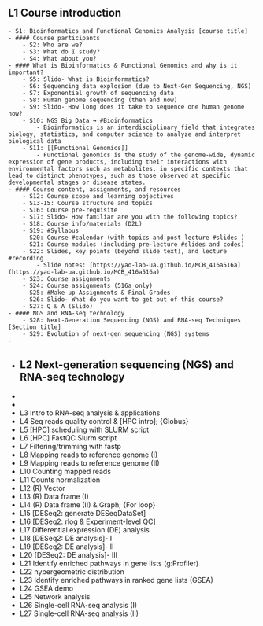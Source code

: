 ## L1 Course introduction
	- S1: Bioinformatics and Functional Genomics Analysis [course title]
	- #### Course participants
		- S2: Who are we?
		- S3: What do I study?
		- S4: What about you?
	- #### What is Bioinformatics & Functional Genomics and why is it important?
		- S5: Slido- What is Bioinformatics?
		- S6: Sequencing data explosion (due to Next-Gen Sequencing, NGS)
		- S7: Exponential growth of sequencing data
		- S8: Human genome sequencing (then and now)
		- S9: Slido- How long does it take to sequence one human genome now?
		- S10: NGS Big Data → #Bioinformatics
			- Bioinformatics is an interdisciplinary field that integrates biology, statistics, and computer science to analyze and interpret biological data
		- S11: [[Functional Genomics]]
			- Functional genomics is the study of the genome-wide, dynamic expression of gene products, including their interactions with environmental factors such as metabolites, in specific contexts that lead to distinct phenotypes, such as those observed at specific developmental stages or disease states.
	- #### Course content, assignments, and resources
		- S12: Course scope and learning objectives
		- S13-15: Course structure and topics
		- S16: Course pre-requisite
		- S17: Slido- How familiar are you with the following topics?
		- S18: Course info/materials (D2L)
		- S19: #Syllabus
		- S20: Course #calendar (with topics and post-lecture #slides )
		- S21: Course modules (including pre-lecture #slides and codes)
		- S22: Slides, key points (beyond slide text), and lecture #recording
			- Slide notes: [https://yao-lab-ua.github.io/MCB_416a516a](https://yao-lab-ua.github.io/MCB_416a516a)
		- S23: Course assignments
		- S24: Course assignments (516a only)
		- S25: #Make-up Assignments & Final Grades
		- S26: Slido- What do you want to get out of this course?
		- S27: Q & A (Slido)
	- #### NGS and RNA-seq technology
		- S28: Next-Generation Sequencing (NGS) and RNA-seq Techniques [Section title]
		- S29: Evolution of next-gen sequencing (NGS) systems
	-
- ## L2	Next-generation sequencing (NGS) and RNA-seq technology
-
-
- L3	Intro to RNA-seq analysis & applications
- L4	Seq reads quality control & [HPC intro]; {Globus}
- L5	[HPC] scheduling with SLURM script
- L6	[HPC] FastQC Slurm script
- L7	Filtering/trimming with fastp
- L8	Mapping reads to reference genome (I)
- L9	Mapping reads to reference genome (II)
- L10	Counting mapped reads
- L11	Counts normalization
- L12	(R) Vector
- L13	(R) Data frame (I)
- L14	(R) Data frame (II) & Graph; {For loop}
- L15	[DESeq2: generate DESeqDataSet]
- L16	[DESeq2: rlog & Experiment-level QC]
- L17	Differential expression (DE) analysis
- L18	[DESeq2: DE analysis]- I
- L19	[DESeq2: DE analysis]- II
- L20	[DESeq2: DE analysis]- III
- L21	Identify enriched pathways in gene lists (g:Profiler)
- L22	hypergeometric distribution
- L23	Identify enriched pathways in ranked gene lists (GSEA)
- L24	GSEA demo
- L25	Network analysis
- L26	Single-cell RNA-seq analysis (I)
- L27	Single-cell RNA-seq analysis (II)